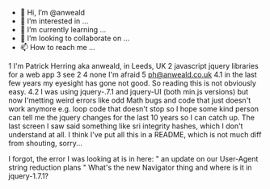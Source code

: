 - 👋 Hi, I’m @anweald
- 👀 I’m interested in ...
- 🌱 I’m currently learning ...
- 💞️ I’m looking to collaborate on ...
- 📫 How to reach me ...

<!---
anweald/anweald is a ✨ special ✨ repository because its `README.md` (this file) appears on your GitHub profile.
You can click the Preview link to take a look at your changes.
--->
1 I'm Patrick Herring aka anweald, in Leeds, UK
2 javascript jquery libraries for a web app
3 see 2
4 none I'm afraid
5 ph@anweald.co.uk
4.1 in the last few years my eyesight has gone not good. So reading this is not obviously easy.
4.2 I was using jquery-.7.1 and jquery-UI (both min.js versions) but now I'metting weird errors like odd Math bugs and code that just doesn't work anymore e.g. loop code that doesn't 
stop so I hope some kind person can tell me the jquery changes for the last 10 years so I can catch up. The last screen I saw said something like sri integrity hashes, 
which I don't understand at all. I think I've put all this in a README, which is not much diff from shouting, sorry...

I forgot, the error I was looking at is in here: " an update on our User-Agent string reduction plans " What's the new Navigator thing and where is it in jquery-1.7.1?
